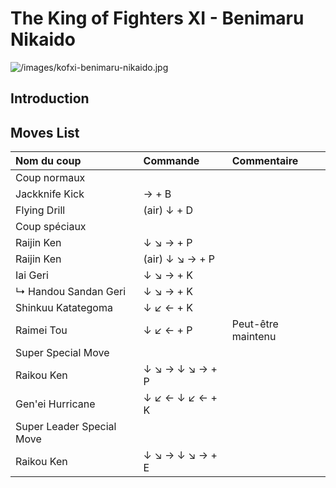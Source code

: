 # The King of Fighters XI - Benimaru Nikaido

![](/images/kofxi-benimaru-nikaido.jpg "/images/kofxi-benimaru-nikaido.jpg")

## Introduction

## Moves List

| Nom du coup               | Commande        | Commentaire        |
|:--------------------------|:----------------|:-------------------|
| Coup normaux              |                 |                    |
| Jackknife Kick            | → + B           |                    |
| Flying Drill              | (air) ↓ + D     |                    |
| Coup spéciaux             |                 |                    |
| Raijin Ken                | ↓ ↘ → + P       |                    |
| Raijin Ken                | (air) ↓ ↘ → + P |                    |
| Iai Geri                  | ↓ ↘ → + K       |                    |
| ↳ Handou Sandan Geri      | ↓ ↘ → + K       |                    |
| Shinkuu Katategoma        | ↓ ↙ ← + K       |                    |
| Raimei Tou                | ↓ ↙ ← + P       | Peut-être maintenu |
| Super Special Move        |                 |                    |
| Raikou Ken                | ↓ ↘ → ↓ ↘ → + P |                    |
| Gen'ei Hurricane          | ↓ ↙ ← ↓ ↙ ← + K |                    |
| Super Leader Special Move |                 |                    |
| Raikou Ken                | ↓ ↘ → ↓ ↘ → + E |                    |
